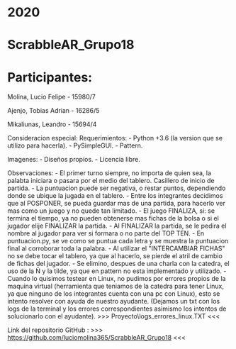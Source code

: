 # 2020
# ScrabbleAR_Grupo18       

# Participantes:

Molina, Lucio Felipe   -   15980/7


Ajenjo, Tobias Adrian   -   16286/5


Mikaliunas, Leandro   -   15694/4


Consideracion especial:
    Requerimientos:
        - Python +3.6 (la version que se utilizo para hacerla).
        - PySimpleGUI.
        - Pattern.

Imagenes:
    - Diseños propios.
    - Licencia libre.


Observaciones:
    - El primer turno siempre, no importa de quien sea, la palabta iniciara o pasara por el medio del tablero. Casillero de inicio de partida.
    - La puntuacion puede ser negativa, o restar puntos, dependiendo donde se ubique la jugada en el tablero.
    - Entre los integrantes decidimos que al POSPONER, se pueda guardar mas de una partida, para hacerlo ver mas como un juego y no quede tan limitado.
    - El juego FINALIZA, si: se termina el tiempo, ya no pueden obtenerse mas fichas de la bolsa o si el jugador elije FINALIZAR la partida.
    - Al FINALIZAR la partida, se le pedira el nombre al jugador para ver si formara o no parte del TOP TEN.
    - En puntuacion.py, se ve como se puntua cada letra y se muestra la puntuacion final al corroborar toda la palabra.
    - Al utilizar el "INTERCAMBIAR FICHAS" no se debe tocar el tablero, ya que al hacerlo, se pierde el atril de cambio de fichas del jugador.
    - Se elimino, despues de una charla con la catedra, el uso de la Ñ y la tilde, ya que en pattern no esta implementado y utilizado.
    - Cuando lo quisimos testear en Linux, no pudimos por errores propios de la maquina virtual (herramienta que teniamos de la catedra para tener Linux, ya que ninguno de los integrantes cuenta con una pc con Linux),
      esto se intento resolver con ayuda de nuestro ayudante.
      (Dejamos un txt con los logs de la terminal y los errores correspondientes asimismo los intentos de solucionarlo con el ayudante). >>> Proyecto\\logs_errores_linux.TXT <<<

Link del repositorio GitHub : >>> https://github.com/luciomolina365/ScrabbleAR_Grupo18 <<<